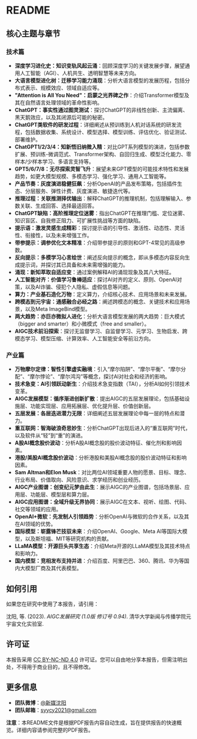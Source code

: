 
# README



## 核心主题与章节

### 技术篇
*   **深度学习进化史：知识变轨风起云涌**：回顾深度学习的关键发展步骤，展望通用人工智能（AGI）、人机共生、透明智慧等未来方向。
*   **大语言模型进化树：迁移学习能力涌现**：分析大语言模型的发展历程，包括分布式表示、规模效应、领域自适应等。
*   **"Attention is All You Need"：启蒙之光界碑之作**：介绍Transformer模型及其在自然语言处理领域的革命性影响。
*   **ChatGPT：事实性通过图灵测试**：探讨ChatGPT的非线性创新、主流偏离、黑天鹅效应，以及其闭源后可能的秘密。
*   **ChatGPT类软件的研发过程**：详细阐述从预训练到人机对话系统的研发流程，包括数据收集、系统设计、模型选择、模型训练、评估优化、验证测试、部署维护。
*   **ChatGPT1/2/3/4：知新悟旧纳微入精**：对比GPT系列模型的演进，包括参数扩展、预训练-微调范式、Transformer架构、自回归生成、模型泛化能力、零样本/少样本学习、多语言支持等。
*   **GPT5/6/7/8：无尽探索灵智飞升**：展望未来GPT模型的可能技术特性和发展趋势，如更大模型规模、多模态学习、强化学习、通用人工智能等。
*   **产品节奏：灰度演进稳健狂飙**：分析OpenAI的产品发布策略，包括插件生态、分层服务、弹性计费、灰度演进、敏捷迭代等。
*   **推理过程：关联推测择优输出**：解释ChatGPT的推理机制，包括理解输入、参数关联、生成回答、选择最适回答。
*   **ChatGPT缺陷：高阶推理定位迷雾**：指出ChatGPT在推理门槛、定位迷雾、知识盲区、自我修正阻力、可扩展性挑战等方面的缺陷。
*   **提示语：激发灵感生成精彩**：探讨提示语的引导性、激活性、动态性、灵活性、衔接性，以及未来增强工作。
*   **带参提示：调参优化文本精准**：介绍带参提示的原则和GPT-4常见的高级参数。
*   **反向提示：多模学习心言绘世**：阐述反向提示的概念，即从多模态内容反向生成提示词，并探讨其已具备和未来需增强的能力。
*   **涌现：新知萃取自适应变**：通过案例解释AI的涌现现象及其八大特征。
*   **人工智能对齐：价值学习鲁棒适应**：探讨AI对齐的定义、原则、OpenAI对策，以及AI诈骗、侵犯个人隐私、虚假信息等问题。
*   **算力：产业基石造化万物**：定义算力，介绍核心技术、应用场景和未来发展。
*   **跨模态到元宇宙：通感融合必经之路**：阐述跨模态的概念、关键技术和应用场景，以及Meta ImageBind模型。
*   **两大趋势：亦巨亦微拟人进化**：分析大语言模型发展的两大趋势：巨大模式（bigger and smarter）和小微模式（free and smaller）。
*   **AIGC技术前沿探索**：探讨无监督学习、自监督学习、元学习、生物启发、跨模态学习、模型压缩、计算效率、人工智能安全等前沿方向。

### 产业篇
*   **万物摩尔定律：智性引擎虚实融境**：引入“摩尔陷阱”、“摩尔平衡”、“摩尔分配”、“摩尔悖论”、“摩尔鸿沟”等概念，探讨AI对社会和经济的影响。
*   **技术急变：AI引领跃动新生**：介绍技术急变指数（TAI），分析AI如何引领技术变革。
*   **AIGC发展模型：循序渐进创新扩散**：提出AIGC的五层发展理论，包括基础设施层、功能实现层、应用拓展层、优化提升层、价值创新层。
*   **五层发展：各层迭进潜力无限**：详细阐述五层发展理论中每一层的特点和潜力。
*   **重互联网：智海破浪奇思妙生**：分析ChatGPT出现后进入的“重互联网”时代，以及软件从“轻”到“重”的演进。
*   **A股AI概念股价波动**：分析A股AI概念股的股价波动特征、催化剂和影响因素。
*   **港股/美股AI概念股价波动**：分析港股和美股AI概念股的股价波动特征和影响因素。
*   **Sam Altman和Elon Musk**：对比两位AI领域重要人物的愿景、目标、理念、行业布局、价值取向、风险意识、求学经历和创业经历。
*   **AIGC产业图谱：创变纪元梦由此生**：展示AIGC的产业图谱，包括场景层、应用层、功能层、模型层和算力层。
*   **AIGC应用图谱：全域升级无界协同**：展示AIGC在文本、视听、绘图、代码、社交等领域的应用。
*   **OpenAI+微软：先发制人引领趋势**：分析OpenAI与微软的合作关系，以及其在AI领域的优势。
*   **国际模型：崭露锋芒技驭未来**：介绍OpenAI、Google、Meta AI等国际大模型，以及斯坦福、MIT等研究机构的贡献。
*   **LLaMA模型：开源巨头共享生态**：介绍Meta开源的LLaMA模型及其技术特点和影响力。
*   **国内模型：竞相发布支持并进**：介绍百度、阿里巴巴、360、腾讯、华为等国内大模型厂商及其代表模型。

## 如何引用
如果您在研究中使用了本报告，请引用：

沈阳, 等. (2023). *AIGC发展研究 (1.0版 修订号 0.94)*. 清华大学新闻与传播学院元宇宙文化实验室.

## 许可证
本报告采用 [CC BY-NC-ND 4.0](https://creativecommons.org/licenses/by-nc-nd/4.0/deed.zh-hans) 许可证。您可以自由地分享本报告，但需注明出处，不得用于商业目的，且不得修改。

## 更多信息
*   **团队微博**：[@新媒沈阳](https://weibo.com/u/124739259)
*   **团队邮箱**：syycy2021@gmail.com

**注意**：本README文件是根据PDF报告内容自动生成，旨在提供报告的快速概览。详细内容请参阅完整的PDF报告。


